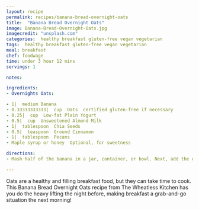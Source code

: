 ```yaml
---
layout: recipe
permalink: recipes/banana-bread-overnight-oats
title:  "Banana Bread Overnight Oats"
image: Banana-Bread-Overnight-Oats.jpg
imagecredit: "unsplash.com"
categories:  healthy breakfast gluten-free vegan vegetarian
tags:  healthy breakfast gluten-free vegan vegetarian
meal: breakfast
chef: foodwage
time: under 3 hour 12 mins
servings: 1

notes:

ingredients:
- Overnights Oats:

- 1|  medium Banana
- 0.33333333333|  cup  Oats  certified gluten-free if necessary
- 0.25|  cup  Low-fat Plain Yogurt
- 0.5|  cup  Unsweetened Almond Milk
- 1|  tablespoon  Chia Seeds
- 0.5|  teaspoon  Ground Cinnamon
- 1|  tablespoon  Pecans
- Maple syrup or honey  Optional, for sweetness

directions:
- Mash half of the banana in a jar, container, or bowl. Next, add the oats, yogurt, milk, chia seeds, cinnamon and stir to combine. Refrigerate overnight. The next morning, top with pecans and the remaining 1/2 banana and enjoy.

---
```


Oats are a healthy and filling breakfast food, but they can take time to cook. This Banana Bread Overnight Oats recipe from The Wheatless Kitchen has you do the heavy lifting the night before, making breakfast a grab-and-go situation the next morning!